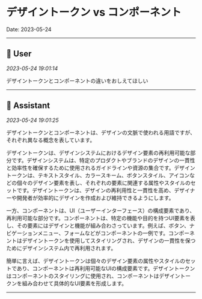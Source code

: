 # デザイントークン vs コンポーネント

Date: 2023-05-24

---

## 👤 User
*2023-05-24 19:01:14*

デザイントークンとコンポーネントの違いをおしえてほしい

---

## 🤖 Assistant
*2023-05-24 19:01:25*

デザイントークンとコンポーネントは、デザインの文脈で使われる用語ですが、それぞれ異なる概念を表しています。

デザイントークンは、デザインシステムにおけるデザイン要素の再利用可能な部分です。デザインシステムは、特定のプロダクトやブランドのデザインの一貫性と効率性を確保するために使用されるガイドラインや資源の集合です。デザイントークンは、テキストスタイル、カラースキーム、ボタンスタイル、アイコンなどの個々のデザイン要素を表し、それぞれの要素に関連する属性やスタイルのセットです。デザイントークンは、デザインの再利用性と一貫性を高め、デザイナーや開発者が効率的にデザインを作成および維持できるようにします。

一方、コンポーネントは、UI（ユーザーインターフェース）の構成要素であり、再利用可能な部分です。コンポーネントは、特定の機能や目的を持つUI要素を表し、その要素にはデザインと機能が組み合わさっています。例えば、ボタン、ナビゲーションメニュー、フォームなどがコンポーネントの一例です。コンポーネントはデザイントークンを使用してスタイリングされ、デザインの一貫性を保つためにデザインシステム内で再利用されます。

簡単に言えば、デザイントークンは個々のデザイン要素の属性やスタイルのセットであり、コンポーネントは再利用可能なUIの構成要素です。デザイントークンはコンポーネントのスタイリングに使用され、コンポーネントはデザイントークンを組み合わせて具体的なUI要素を形成します。

---
